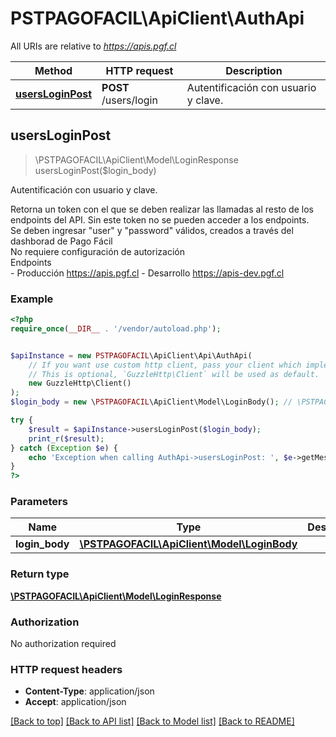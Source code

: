 # PSTPAGOFACIL\ApiClient\AuthApi

All URIs are relative to *https://apis.pgf.cl*

Method | HTTP request | Description
------------- | ------------- | -------------
[**usersLoginPost**](AuthApi.md#usersLoginPost) | **POST** /users/login | Autentificación con usuario y clave.



## usersLoginPost

> \PSTPAGOFACIL\ApiClient\Model\LoginResponse usersLoginPost($login_body)

Autentificación con usuario y clave.

Retorna un token con el que se deben realizar las llamadas al resto de los endpoints del API. Sin este token no se pueden acceder a los endpoints. <br> Se deben ingresar \"user\" y \"password\" válidos, creados a través del dashborad de Pago Fácil <br> No requiere configuración de autorización <br> Endpoints <br> - Producción https://apis.pgf.cl - Desarrollo https://apis-dev.pgf.cl

### Example

```php
<?php
require_once(__DIR__ . '/vendor/autoload.php');


$apiInstance = new PSTPAGOFACIL\ApiClient\Api\AuthApi(
    // If you want use custom http client, pass your client which implements `GuzzleHttp\ClientInterface`.
    // This is optional, `GuzzleHttp\Client` will be used as default.
    new GuzzleHttp\Client()
);
$login_body = new \PSTPAGOFACIL\ApiClient\Model\LoginBody(); // \PSTPAGOFACIL\ApiClient\Model\LoginBody | 

try {
    $result = $apiInstance->usersLoginPost($login_body);
    print_r($result);
} catch (Exception $e) {
    echo 'Exception when calling AuthApi->usersLoginPost: ', $e->getMessage(), PHP_EOL;
}
?>
```

### Parameters


Name | Type | Description  | Notes
------------- | ------------- | ------------- | -------------
 **login_body** | [**\PSTPAGOFACIL\ApiClient\Model\LoginBody**](../Model/LoginBody.md)|  | [optional]

### Return type

[**\PSTPAGOFACIL\ApiClient\Model\LoginResponse**](../Model/LoginResponse.md)

### Authorization

No authorization required

### HTTP request headers

- **Content-Type**: application/json
- **Accept**: application/json

[[Back to top]](#) [[Back to API list]](../../README.md#documentation-for-api-endpoints)
[[Back to Model list]](../../README.md#documentation-for-models)
[[Back to README]](../../README.md)

